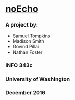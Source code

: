 # [noEcho](http://students.washington.edu/njfoster/Info343/finalProject/#/)

### A project by:
- Samuel Tompkins
- Madison Smith
- Govind Pillai
- Nathan Foster


### INFO 343c
### University of Washington
### December 2016
